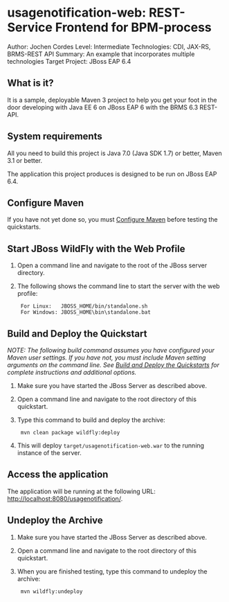 usagenotification-web: REST-Service Frontend for BPM-process
========================
Author: Jochen Cordes
Level: Intermediate
Technologies: CDI, JAX-RS, BRMS-REST API
Summary: An example that incorporates multiple technologies
Target Project: JBoss EAP 6.4

What is it?
-----------

It is a sample, deployable Maven 3 project to help you get your foot in the door developing with Java EE 6 on JBoss EAP 6 with the BRMS 6.3 REST-API.



System requirements
-------------------

All you need to build this project is Java 7.0 (Java SDK 1.7) or better, Maven 3.1 or better.

The application this project produces is designed to be run on JBoss EAP 6.4.

 
Configure Maven
---------------

If you have not yet done so, you must [Configure Maven](https://github.com/jboss-developer/jboss-developer-shared-resources/blob/master/guides/CONFIGURE_MAVEN.md) before testing the quickstarts.


Start JBoss WildFly with the Web Profile
-------------------------

1. Open a command line and navigate to the root of the JBoss server directory.
2. The following shows the command line to start the server with the web profile:

        For Linux:   JBOSS_HOME/bin/standalone.sh
        For Windows: JBOSS_HOME\bin\standalone.bat

 
Build and Deploy the Quickstart
-------------------------

_NOTE: The following build command assumes you have configured your Maven user settings. If you have not, you must include Maven setting arguments on the command line. See [Build and Deploy the Quickstarts](https://github.com/jboss-developer/jboss-eap-quickstarts#build-and-deploy-the-quickstarts) for complete instructions and additional options._

1. Make sure you have started the JBoss Server as described above.
2. Open a command line and navigate to the root directory of this quickstart.
3. Type this command to build and deploy the archive:

        mvn clean package wildfly:deploy

4. This will deploy `target/usagenotification-web.war` to the running instance of the server.
 

Access the application 
---------------------

The application will be running at the following URL: <http://localhost:8080/usagenotification/>.


Undeploy the Archive
--------------------

1. Make sure you have started the JBoss Server as described above.
2. Open a command line and navigate to the root directory of this quickstart.
3. When you are finished testing, type this command to undeploy the archive:

        mvn wildfly:undeploy